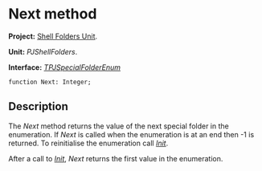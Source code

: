 # Next method #

**Project:** [Shell Folders Unit](ShellFoldersUnit.md).

**Unit:** _PJShellFolders_.

**Interface:** _[TPJSpecialFolderEnum](TPJSpecialFolderEnum.md)_

```
function Next: Integer;
```

## Description ##

The _Next_ method returns the value of the next special folder in the enumeration. If _Next_ is called when the enumeration is at an end then -1 is returned. To reinitialise the enumeration call _[Init](TPJSpecialFolderEnumInit.md)_.

After a call to _[Init](TPJSpecialFolderEnumInit.md)_, _Next_ returns the first value in the enumeration.